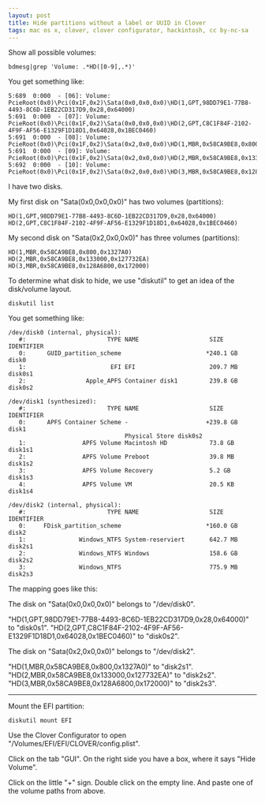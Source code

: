 ```yaml
---
layout: post
title: Hide partitions without a label or UUID in Clover
tags: mac os x, clover, clover configurator, hackintosh, cc by-nc-sa
---
```


Show all possible volumes:

```
bdmesg|grep 'Volume: .*HD([0-9],.*)'
```

You get something like: 

```
5:689  0:000  - [06]: Volume: PcieRoot(0x0)\Pci(0x1F,0x2)\Sata(0x0,0x0,0x0)\HD(1,GPT,98DD79E1-77B8-4493-8C6D-1EB22CD317D9,0x28,0x64000)
5:691  0:000  - [07]: Volume: PcieRoot(0x0)\Pci(0x1F,0x2)\Sata(0x0,0x0,0x0)\HD(2,GPT,C8C1F84F-2102-4F9F-AF56-E1329F1D18D1,0x64028,0x1BEC0460)
5:691  0:000  - [08]: Volume: PcieRoot(0x0)\Pci(0x1F,0x2)\Sata(0x2,0x0,0x0)\HD(1,MBR,0x58CA9BE8,0x800,0x1327A0)
5:691  0:000  - [09]: Volume: PcieRoot(0x0)\Pci(0x1F,0x2)\Sata(0x2,0x0,0x0)\HD(2,MBR,0x58CA9BE8,0x133000,0x127732EA)
5:692  0:000  - [10]: Volume: PcieRoot(0x0)\Pci(0x1F,0x2)\Sata(0x2,0x0,0x0)\HD(3,MBR,0x58CA9BE8,0x128A6800,0x172000)
```

I have two disks.

My first disk on "Sata(0x0,0x0,0x0)" has two volumes (partitions):

```
HD(1,GPT,98DD79E1-77B8-4493-8C6D-1EB22CD317D9,0x28,0x64000)
HD(2,GPT,C8C1F84F-2102-4F9F-AF56-E1329F1D18D1,0x64028,0x1BEC0460)
```

My second disk on "Sata(0x2,0x0,0x0)" has three volumes (partitions):

```
HD(1,MBR,0x58CA9BE8,0x800,0x1327A0)
HD(2,MBR,0x58CA9BE8,0x133000,0x127732EA)
HD(3,MBR,0x58CA9BE8,0x128A6800,0x172000)
```

To determine what disk to hide, we use "diskutil" to get an idea of the disk/volume layout.

```
diskutil list
```

You get something like: 

```
/dev/disk0 (internal, physical):
   #:                       TYPE NAME                    SIZE       IDENTIFIER
   0:      GUID_partition_scheme                        *240.1 GB   disk0
   1:                        EFI EFI                     209.7 MB   disk0s1
   2:                 Apple_APFS Container disk1         239.8 GB   disk0s2

/dev/disk1 (synthesized):
   #:                       TYPE NAME                    SIZE       IDENTIFIER
   0:      APFS Container Scheme -                      +239.8 GB   disk1
                                 Physical Store disk0s2
   1:                APFS Volume Macintosh HD            73.8 GB    disk1s1
   2:                APFS Volume Preboot                 39.8 MB    disk1s2
   3:                APFS Volume Recovery                5.2 GB     disk1s3
   4:                APFS Volume VM                      20.5 KB    disk1s4

/dev/disk2 (internal, physical):
   #:                       TYPE NAME                    SIZE       IDENTIFIER
   0:     FDisk_partition_scheme                        *160.0 GB   disk2
   1:               Windows_NTFS System-reserviert       642.7 MB   disk2s1
   2:               Windows_NTFS Windows                 158.6 GB   disk2s2
   3:               Windows_NTFS                         775.9 MB   disk2s3

```

The mapping goes like this:

The disk on "Sata(0x0,0x0,0x0)" belongs to "/dev/disk0".

"HD(1,GPT,98DD79E1-77B8-4493-8C6D-1EB22CD317D9,0x28,0x64000)" to "disk0s1".
"HD(2,GPT,C8C1F84F-2102-4F9F-AF56-E1329F1D18D1,0x64028,0x1BEC0460)" to "disk0s2".

The disk on "Sata(0x2,0x0,0x0)" belongs to "/dev/disk2".

"HD(1,MBR,0x58CA9BE8,0x800,0x1327A0)" to "disk2s1".
"HD(2,MBR,0x58CA9BE8,0x133000,0x127732EA)" to "disk2s2".
"HD(3,MBR,0x58CA9BE8,0x128A6800,0x172000)" to "disk2s3".


-----

Mount the EFI partition:

```
diskutil mount EFI
```

Use the Clover Configurator to open "/Volumes/EFI/EFI/CLOVER/config.plist".

Click on the tab "GUI". On the right side you have a box, where it says "Hide Volume".

Click on the little "+" sign. Double click on the empty line. And paste one of the volume paths from above.
